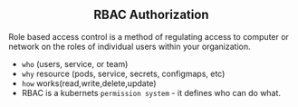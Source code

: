 <h2 align="center"> RBAC Authorization</h2>
Role based access control is a method of regulating access to computer or network on the roles of individual users within your organization.

- `who` (users, service, or team)
- `why` resource (pods, service, secrets, configmaps, etc)
- `how` works(read,write,delete,update)
- RBAC is a kubernets `permission system`  - it defines who can do what.

